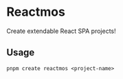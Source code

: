 # Reactmos

Create extendable React SPA projects!

## Usage

```
pnpm create reactmos <project-name>
```


